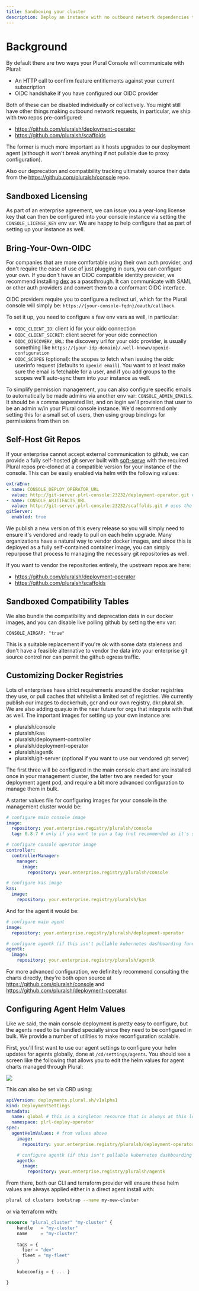 ```yaml
---
title: Sandboxing your cluster
description: Deploy an instance with no outbound network dependencies to Plural
---
```


# Background

By default there are two ways your Plural Console will communicate with Plural:

- An HTTP call to confirm feature entitlements against your current subscription
- OIDC handshake if you have configured our OIDC provider

Both of these can be disabled individually or collectively. You might still have other things making outbound network requests, in particular, we ship with two repos pre-configured:

- https://github.com/pluralsh/deployment-operator
- https://github.com/pluralsh/scaffolds

The former is much more important as it hosts upgrades to our deployment agent (although it won't break anything if not pullable due to proxy configuration).

Also our deprecation and compatibility tracking ultimately source their data from the https://github.com/pluralsh/console repo.

## Sandboxed Licensing

As part of an enterprise agreement, we can issue you a year-long license key that can then be configured into your console instance via setting the `CONSOLE_LICENSE_KEY` env var. We are happy to help configure that as part of setting up your instance as well.

## Bring-Your-Own-OIDC

For companies that are more comfortable using their own auth provider, and don't require the ease of use of just plugging in ours, you can configure your own. If you don't have an OIDC compatible identity provider, we recommend installing [dex](https://dexidp.io/docs/getting-started/) as a passthrough. It can communicate with SAML or other auth providers and convert them to a conformant OIDC interface.

OIDC providers require you to configure a redirect url, which for the Plural console will simply be: `https://{your-console-fqdn}/oauth/callback`.

To set it up, you need to configure a few env vars as well, in particular:

- `OIDC_CLIENT_ID`: client id for your oidc connection
- `OIDC_CLIENT_SECRET`: client secret for your oidc connection
- `OIDC_DISCOVERY_URL`: the discovery url for your oidc provider, is usually something like `https://{your-idp-domain}/.well-known/openid-configuration`
- `OIDC_SCOPES` (optional): the scopes to fetch when issuing the oidc userinfo request (defaults to `openid email`). You want to at least make sure the email is fetchable for a user, and if you add groups to the scopes we'll auto-sync them into your instance as well.

To simplify permission management, you can also configure specific emails to automatically be made admins via another env var: `CONSOLE_ADMIN_EMAILS`. It should be a comma seperated list, and on login we'll provision that user to be an admin w/in your Plural console instance. We'd recommend only setting this for a small set of users, then using group bindings for permissions from then on

## Self-Host Git Repos

If your enterprise cannot accept external communication to github, we can provide a fully self-hosted git server built with [soft-serve](https://github.com/charmbracelet/soft-serve) with the required Plural repos pre-cloned at a compatible version for your instance of the console.  This can be easily enabled via helm with the following values:

```yaml
extraEnv:
- name: CONSOLE_DEPLOY_OPERATOR_URL
  value: http://git-server.plrl-console:23232/deployment-operator.git # uses the git server for deployment operator updates
- name: CONSOLE_ARITIFACTS_URL
  value: http://git-server.plrl-console:23232/scaffolds.git # uses the git server for our default service catalog setup artifacts
gitServer:
  enabled: true
```

We publish a new version of this every release so you will simply need to ensure it's vendored and ready to pull on each helm upgrade.  Many organizations have a natural way to vendor docker images, and since this is deployed as a fully self-contained container image, you can simply repurpose that process to managing the necessary git repositories as well.

If you want to vendor the repositories entirely, the upstream repos are here:

- https://github.com/pluralsh/deployment-operator
- https://github.com/pluralsh/scaffolds

## Sandboxed Compatibility Tables

We also bundle the compatibility and deprecation data in our docker images, and you can disable live polling github by setting the env var:

```
CONSOLE_AIRGAP: "true"
```

This is a suitable replacement if you're ok with some data staleness and don't have a feasible alternative to vendor the data into your enterprise git source control nor can permit the github egress traffic.

## Customizing Docker Registries

Lots of enterprises have strict requirements around the docker registries they use, or pull caches that whitelist a limited set of registries. We currently publish our images to dockerhub, gcr and our own registry, dkr.plural.sh. We are also adding quay.io in the near future for orgs that integrate with that as well. The important images for setting up your own instance are:

- pluralsh/console
- pluralsh/kas
- pluralsh/deployment-controller
- pluralsh/deployment-operator
- pluralsh/agentk
- pluralsh/git-server (optional if you want to use our vendored git server)

The first three will be configured in the main console chart and are installed once in your management cluster, the latter two are needed for your deployment agent pod, and require a bit more advanced configuration to manage them in bulk.

A starter values file for configuring images for your console in the management cluster would be:

```yaml
# configure main console image
image:
  repository: your.enterprise.registry/pluralsh/console
  tag: 0.8.7 # only if you want to pin a tag (not recommended as it's set by the chart already)

# configure console operator image
controller:
  controllerManager:
    manager:
      image:
        repository: your.enterprise.registry/pluralsh/console

# configure kas image
kas:
  image:
    repository: your.enterprise.registry/pluralsh/kas
```

And for the agent it would be:

```yaml
# configure main agent
image:
  repository: your.enterprise.registry/pluralsh/deployment-operator

# configure agentk (if this isn't pullable kubernetes dashboarding functionality will break but deployments can still proceed)
agentk:
  image:
    repository: your.enterprise.registry/pluralsh/agentk
```

For more advanced configuration, we definitely recommend consulting the charts directly, they're both open source at https://github.com/pluralsh/console and https://github.com/pluralsh/deployment-operator.

## Configuring Agent Helm Values

Like we said, the main console deployment is pretty easy to configure, but the agents need to be handled specially since they need to be configured in bulk. We provide a number of utilities to make reconfiguration scalable.

First, you'll first want to use our agent settings to configure your helm updates for agents globally, done at `/cd/settings/agents`. You should see a screen like the following that allows you to edit the helm values for agent charts managed through Plural:

![](/assets/deployments/agent-update.png)

This can also be set via CRD using:

```yaml
apiVersion: deployments.plural.sh/v1alpha1
kind: DeploymentSettings
metadata:
  name: global # this is a singleton resource that is always at this location
  namespace: plrl-deploy-operator
spec:
  agentHelmValues: # from values above
    image:
      repository: your.enterprise.registry/pluralsh/deployment-operator

    # configure agentk (if this isn't pullable kubernetes dashboarding functionality will break but deployments can still proceed)
    agentk:
      image:
        repository: your.enterprise.registry/pluralsh/agentk
```

From there, both our CLI and terraform provider will ensure these helm values are always applied either in a direct agent install with:

```bash
plural cd clusters bootstrap --name my-new-cluster
```

or via terraform with:

```tf
resource "plural_cluster" "my-cluster" {
    handle   = "my-cluster"
    name     = "my-cluster"
    
    tags = {
      tier = "dev"
      fleet = "my-fleet"
    }

    kubeconfig = { ... }

}
```
